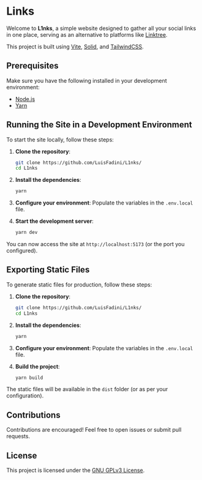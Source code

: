# Links

Welcome to **L1nks**, a simple website designed to gather all your social links in one place, serving as an alternative to platforms like [Linktree](https://linktr.ee/).

This project is built using [Vite](https://vitejs.dev/), [Solid](https://solidjs.com/), and [TailwindCSS](https://tailwindcss.com/).

## Prerequisites

Make sure you have the following installed in your development environment:

- [Node.js](https://nodejs.org/)
- [Yarn](https://yarnpkg.com/)

## Running the Site in a Development Environment

To start the site locally, follow these steps:

1. **Clone the repository**:
   ```bash
   git clone https://github.com/LuisFadini/L1nks/
   cd L1nks
   ```

2. **Install the dependencies**:
   ```bash
   yarn
   ```

3. **Configure your environment**:
   Populate the variables in the `.env.local` file.

4. **Start the development server**:
   ```bash
   yarn dev
   ```

You can now access the site at `http://localhost:5173` (or the port you configured).

## Exporting Static Files

To generate static files for production, follow these steps:

1. **Clone the repository**:
   ```bash
   git clone https://github.com/LuisFadini/L1nks/
   cd L1nks
   ```

2. **Install the dependencies**:
   ```bash
   yarn
   ```

3. **Configure your environment**:
   Populate the variables in the `.env.local` file.

4. **Build the project**:
   ```bash
   yarn build
   ```

The static files will be available in the `dist` folder (or as per your configuration).

## Contributions

Contributions are encouraged! Feel free to open issues or submit pull requests.

## License

This project is licensed under the [GNU GPLv3 License](LICENSE).